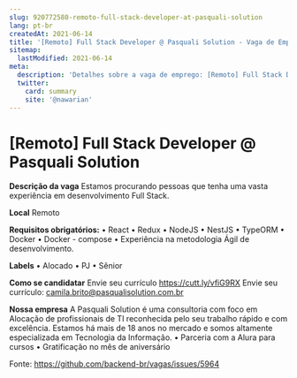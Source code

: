 ```yaml
---
slug: 920772580-remoto-full-stack-developer-at-pasquali-solution
lang: pt-br
createdAt: 2021-06-14
title: '[Remoto] Full Stack Developer @ Pasquali Solution - Vaga de Emprego'
sitemap:
  lastModified: 2021-06-14
meta:
  description: 'Detalhes sobre a vaga de emprego: [Remoto] Full Stack Developer @ Pasquali Solution'
  twitter:
    card: summary
    site: '@nawarian'
---
```


# [Remoto] Full Stack Developer @ Pasquali Solution

**Descrição da vaga**
Estamos procurando pessoas que tenha uma vasta experiência em desenvolvimento Full Stack.

**Local**
Remoto

**Requisitos obrigatórios:**
•	React 
•	Redux 
•	NodeJS 
•	NestJS
•	TypeORM
•	Docker
•	Docker - compose
•	Experiência na metodologia Ágil de desenvolvimento.

**Labels**
•	Alocado
•	PJ
•	Sênior

**Como se candidatar**
Envie seu currículo https://cutt.ly/vfiG9RX
Envie seu currículo: camila.brito@pasqualisolution.com.br

**Nossa empresa**
A Pasquali Solution é uma consultoria com foco em Alocação de profissionais de TI reconhecida pelo seu trabalho rápido e com excelência.
Estamos há mais de 18 anos no mercado e somos altamente especializada em Tecnologia da Informação.
•	Parceria com a Alura para cursos
•	Gratificação no mês de aniversário



Fonte: https://github.com/backend-br/vagas/issues/5964
